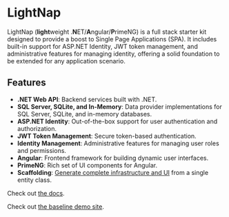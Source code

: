 # LightNap

LightNap (**light**weight .**N**ET/**A**ngular/**P**rimeNG) is a full stack starter kit designed to provide a boost to Single Page Applications (SPA). It includes built-in support for ASP.NET Identity, JWT token management, and administrative features for managing identity, offering a solid foundation to be extended for any application scenario.

## Features

- **.NET Web API**: Backend services built with .NET.
- **SQL Server, SQLite, and In-Memory**: Data provider implementations for SQL Server, SQLite, and in-memory databases.
- **ASP.NET Identity**: Out-of-the-box support for user authentication and authorization.
- **JWT Token Management**: Secure token-based authentication.
- **Identity Management**: Administrative features for managing user roles and permissions.
- **Angular**: Frontend framework for building dynamic user interfaces.
- **PrimeNG**: Rich set of UI components for Angular.
- **Scaffolding**: [Generate complete infrastructure and UI](https://lightnap.sharplogic.com/common-scenarios/scaffolding.html) from a single entity class.

Check out [the docs](https://lightnap.sharplogic.com).

Check out [the baseline demo site](https://lightnap.azurewebsites.net).
